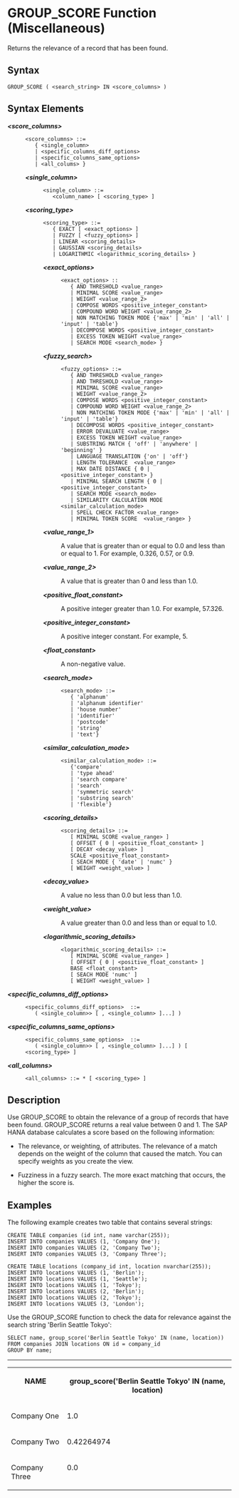 <!-- loio89bc59e4df254c29b66f8feed2b785dc -->

# GROUP\_SCORE Function \(Miscellaneous\)

Returns the relevance of a record that has been found.



<a name="loio89bc59e4df254c29b66f8feed2b785dc__sql_function_score_1sql_function_score_syntax"/>

## Syntax

```
GROUP_SCORE ( <search_string> IN <score_columns> )
```



<a name="loio89bc59e4df254c29b66f8feed2b785dc__section_ncj_ncr_kwb"/>

## Syntax Elements


<dl>
<dt><b>

*<score\_columns\>*

</b></dt>
<dd>

```
<score_columns> ::= 
   { <single_column>
   | <specific_columns_diff_options>
   | <specific_columns_same_options>
   | <all_colums> }
```


<dl>
<dt><b>

*<single\_column\>*

</b></dt>
<dd>

```
<single_column> ::= 
   <column_name> [ <scoring_type> ]
```



</dd><dt><b>

*<scoring\_type\>*

</b></dt>
<dd>

```
<scoring_type> ::= 
   { EXACT [ <exact_options> ]
   | FUZZY [ <fuzzy_options> ]
   | LINEAR <scoring_details>
   | GAUSSIAN <scoring_details>
   | LOGARITHMIC <logarithmic_scoring_details> }
```


<dl>
<dt><b>

*<exact\_options\>*

</b></dt>
<dd>

```
<exact_options> :: 
   { AND THRESHOLD <value_range>
   | MINIMAL SCORE <value_range>
   | WEIGHT <value_range_2>
   | COMPOSE WORDS <positive_integer_constant>
   | COMPOUND WORD WEIGHT <value_range_2>
   | NON MATCHING TOKEN MODE {'max' | 'min' | 'all' | 'input' | 'table'}
   | DECOMPOSE WORDS <positive_integer_constant>
   | EXCESS TOKEN WEIGHT <value_range>
   | SEARCH MODE <search_mode> }
```



</dd><dt><b>

*<fuzzy\_search\>*

</b></dt>
<dd>

```
<fuzzy_options> ::=
   { AND THRESHOLD <value_range>
   | AND THRESHOLD <value_range>
   | MINIMAL SCORE <value_range>
   | WEIGHT <value_range_2>
   | COMPOSE WORDS <positive_integer_constant>
   | COMPOUND WORD WEIGHT <value_range_2>
   | NON MATCHING TOKEN MODE {'max' | 'min' | 'all' | 'input' | 'table'}
   | DECOMPOSE WORDS <positive_integer_constant>
   | ERROR DEVALUATE <value_range>
   | EXCESS TOKEN WEIGHT <value_range>
   | SUBSTRING MATCH { 'off' | 'anywhere' | 'beginning' }
   | LANGUAGE TRANSLATION {'on' | 'off'}
   | LENGTH TOLERANCE  <value_range>
   | MAX DATE DISTANCE { 0 | <positive_integer_constant> }
   | MINIMAL SEARCH LENGTH { 0 | <positive_integer_constant>
   | SEARCH MODE <search_mode>
   | SIMILARITY CALCULATION MODE <similar_calculation_mode>
   | SPELL CHECK FACTOR <value_range>
   | MINIMAL TOKEN SCORE  <value_range> }
```



</dd><dt><b>

*<value\_range\_1\>*

</b></dt>
<dd>

A value that is greater than or equal to 0.0 and less than or equal to 1. For example, 0.326, 0.57, or 0.9.



</dd><dt><b>

*<value\_range\_2\>*

</b></dt>
<dd>

A value that is greater than 0 and less than 1.0.



</dd><dt><b>

*<positive\_float\_constant\>*

</b></dt>
<dd>

A positive integer greater than 1.0. For example, 57.326.



</dd><dt><b>

*<positive\_integer\_constant\>*

</b></dt>
<dd>

A positive integer constant. For example, 5.



</dd><dt><b>

*<float\_constant\>*

</b></dt>
<dd>

A non-negative value.



</dd><dt><b>

*<search\_mode\>*

</b></dt>
<dd>

```
<search_mode> ::= 
   { 'alphanum' 
   | 'alphanum identifier' 
   | 'house number' 
   | 'identifier' 
   | 'postcode' 
   | 'string' 
   | 'text'}
```



</dd><dt><b>

*<similar\_calculation\_mode\>*

</b></dt>
<dd>

```
<similar_calculation_mode> ::= 
   {'compare' 
   | 'type ahead' 
   | 'search compare' 
   | 'search' 
   | 'symmetric search' 
   | 'substring search' 
   | 'flexible'} 
```



</dd><dt><b>

*<scoring\_details\>*

</b></dt>
<dd>

```
<scoring_details> ::=
   [ MINIMAL SCORE <value_range> ] 
   [ OFFSET { 0 | <positive_float_constant> ] 
   [ DECAY <decay_value> ] 
   SCALE <positive_float_constant>
   [ SEACH MODE { 'date' | 'numc' }
   [ WEIGHT <weight_value> ]
```



</dd><dt><b>

*<decay\_value\>*

</b></dt>
<dd>

A value no less than 0.0 but less than 1.0.



</dd><dt><b>

*<weight\_value\>*

</b></dt>
<dd>

A value greater than 0.0 and less than or equal to 1.0.



</dd><dt><b>

*<logarithmic\_scoring\_details\>*

</b></dt>
<dd>

```
<logarithmic_scoring_details> ::=
   [ MINIMAL SCORE <value_range> ] 
   [ OFFSET { 0 | <positive_float_constant> ] 
   BASE <float_constant>
   [ SEACH MODE 'numc' ]
   [ WEIGHT <weight_value> ]
```



</dd>
</dl>



</dd>
</dl>



</dd><dt><b>

*<specific\_columns\_diff\_options\>*

</b></dt>
<dd>

```
<specific_columns_diff_options>  ::= 
   ( <single_column>> [ , <single_column> ]...] ) 
```



</dd><dt><b>

*<specific\_columns\_same\_options\>*

</b></dt>
<dd>

```
<specific_columns_same_options>  ::= 
   ( <single_column>> [ , <single_column> ]...] ) [ <scoring_type> ]
```



</dd><dt><b>

*<all\_columns\>*

</b></dt>
<dd>

```
<all_columns> ::= * [ <scoring_type> ]
```



</dd>
</dl>



<a name="loio89bc59e4df254c29b66f8feed2b785dc__sql_function_score_1sql_function_score_description"/>

## Description

Use GROUP\_SCORE to obtain the relevance of a group of records that have been found. GROUP\_SCORE returns a real value between 0 and 1. The SAP HANA database calculates a score based on the following information:

-   The relevance, or weighting, of attributes. The relevance of a match depends on the weight of the column that caused the match. You can specify weights as you create the view.

-   Fuzziness in a fuzzy search. The more exact matching that occurs, the higher the score is.




<a name="loio89bc59e4df254c29b66f8feed2b785dc__sql_function_score_1sql_function_score_examples"/>

## Examples

The following example creates two table that contains several strings:

```
CREATE TABLE companies (id int, name varchar(255));
INSERT INTO companies VALUES (1, 'Company One');
INSERT INTO companies VALUES (2, 'Company Two');
INSERT INTO companies VALUES (3, 'Company Three');

```

```
CREATE TABLE locations (company_id int, location nvarchar(255));
INSERT INTO locations VALUES (1, 'Berlin');
INSERT INTO locations VALUES (1, 'Seattle');
INSERT INTO locations VALUES (1, 'Tokyo');
INSERT INTO locations VALUES (2, 'Berlin');
INSERT INTO locations VALUES (2, 'Tokyo');
INSERT INTO locations VALUES (3, 'London');

```

Use the GROUP\_SCORE function to check the data for relevance against the search string 'Berlin Seattle Tokyo':

```
SELECT name, group_score('Berlin Seattle Tokyo' IN (name, location))
FROM companies JOIN locations ON id = company_id
GROUP BY name;

```

****


<table>
<tr>
<th valign="top">

NAME



</th>
<th valign="top">

group\_score\('Berlin Seattle Tokyo' IN \(name, location\)



</th>
</tr>
<tr>
<td valign="top">

Company One



</td>
<td valign="top">

1.0



</td>
</tr>
<tr>
<td valign="top">

Company Two



</td>
<td valign="top">

0.42264974



</td>
</tr>
<tr>
<td valign="top">

Company Three



</td>
<td valign="top">

0.0



</td>
</tr>
</table>

